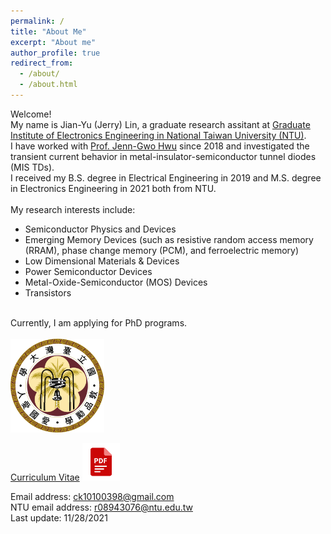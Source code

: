 ```yaml
---
permalink: /
title: "About Me"
excerpt: "About me"
author_profile: true
redirect_from: 
  - /about/
  - /about.html
---
```


Welcome! <br> My name is Jian-Yu (Jerry) Lin, a graduate research assitant at [Graduate Institute of Electronics Engineering in National Taiwan University (NTU)](https://giee.ntu.edu.tw/en/index.php). <br/>
I have worked with [Prof. Jenn-Gwo Hwu](https://www.ee.ntu.edu.tw/profile1.php?teacher_id=901074) since 2018 and investigated the transient current behavior in metal-insulator-semiconductor tunnel diodes (MIS TDs). <br/>
I received my B.S. degree in Electrical Engineering in 2019 and M.S. degree in Electronics Engineering in 2021 both from NTU. <br/>
<br/>
My research interests include:
* Semiconductor Physics and Devices
* Emerging Memory Devices (such as resistive random access memory (RRAM), phase change memory (PCM), and ferroelectric memory)
* Low Dimensional Materials & Devices 
* Power Semiconductor Devices
* Metal-Oxide-Semiconductor (MOS) Devices
* Transistors <br/>

<br/>
Currently, I am applying for PhD programs. 
<br/>
<br/>


<img src='/images/NTU.png' width='150' >
<br/>

[Curriculum Vitae](http://JerryJianLin.github.io/files/CV_Jian_Yu_Lin.pdf)
[<img src='/images/pdf.png' width='60' >](http://JerryJianLin.github.io/files/CV_Jian_Yu_Lin.pdf) <br/>

Email address: ck10100398@gmail.com <br/>
NTU email address: r08943076@ntu.edu.tw <br/>
Last update: 11/28/2021
